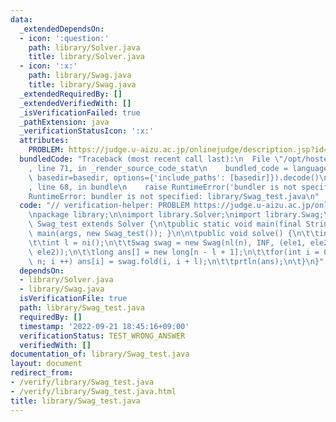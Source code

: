 ```yaml
---
data:
  _extendedDependsOn:
  - icon: ':question:'
    path: library/Solver.java
    title: library/Solver.java
  - icon: ':x:'
    path: library/Swag.java
    title: library/Swag.java
  _extendedRequiredBy: []
  _extendedVerifiedWith: []
  _isVerificationFailed: true
  _pathExtension: java
  _verificationStatusIcon: ':x:'
  attributes:
    PROBLEM: https://judge.u-aizu.ac.jp/onlinejudge/description.jsp?id=DSL_3_D
  bundledCode: "Traceback (most recent call last):\n  File \"/opt/hostedtoolcache/Python/3.10.6/x64/lib/python3.10/site-packages/onlinejudge_verify/documentation/build.py\"\
    , line 71, in _render_source_code_stat\n    bundled_code = language.bundle(stat.path,\
    \ basedir=basedir, options={'include_paths': [basedir]}).decode()\n  File \"/opt/hostedtoolcache/Python/3.10.6/x64/lib/python3.10/site-packages/onlinejudge_verify/languages/user_defined.py\"\
    , line 68, in bundle\n    raise RuntimeError('bundler is not specified: {}'.format(str(path)))\n\
    RuntimeError: bundler is not specified: library/Swag_test.java\n"
  code: "// verification-helper: PROBLEM https://judge.u-aizu.ac.jp/onlinejudge/description.jsp?id=DSL_3_D\n\
    \npackage library;\n\nimport library.Solver;\nimport library.Swag;\n\npublic class\
    \ Swag_test extends Solver {\n\tpublic static void main(final String[] args) {\
    \ main(args, new Swag_test()); }\n\n\tpublic void solve() {\n\t\tint n = ni();\n\
    \t\tint l = ni();\n\t\tSwag swag = new Swag(nl(n), INF, (ele1, ele2) -> min(ele1,\
    \ ele2));\n\t\tlong ans[] = new long[n - l + 1];\n\t\tfor(int i = 0; i + l <=\
    \ n; i ++) ans[i] = swag.fold(i, i + l);\n\t\tprtln(ans);\n\t}\n}"
  dependsOn:
  - library/Solver.java
  - library/Swag.java
  isVerificationFile: true
  path: library/Swag_test.java
  requiredBy: []
  timestamp: '2022-09-21 18:45:16+09:00'
  verificationStatus: TEST_WRONG_ANSWER
  verifiedWith: []
documentation_of: library/Swag_test.java
layout: document
redirect_from:
- /verify/library/Swag_test.java
- /verify/library/Swag_test.java.html
title: library/Swag_test.java
---
```

